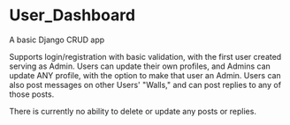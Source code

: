 # User_Dashboard
A basic Django CRUD app

Supports login/registration with basic validation, with the first user created serving as Admin. 
Users can update their own profiles, and Admins can update ANY profile, with the option to make that user an Admin.
Users can also post messages on other Users' "Walls," and can post replies to any of those posts. 

There is currently no ability to delete or update any posts or replies. 
